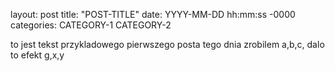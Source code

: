 layout: post
title: "POST-TITLE"
date: YYYY-MM-DD hh:mm:ss -0000
categories: CATEGORY-1 CATEGORY-2

to jest tekst przykladowego pierwszego posta
tego dnia zrobilem a,b,c, dalo to efekt g,x,y
